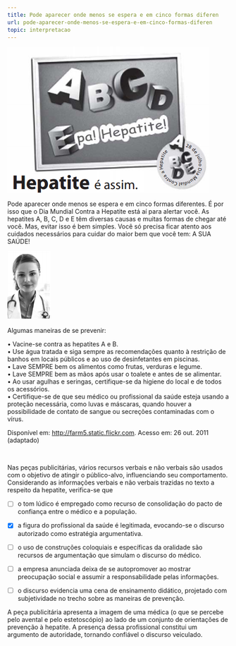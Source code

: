 ```yaml
---
title: Pode aparecer onde menos se espera e em cinco formas diferen
url: pode-aparecer-onde-menos-se-espera-e-em-cinco-formas-diferen
topic: interpretacao
---
```



![](2f5bab62-cec2-ad62-2d86-048021645ceb.png)

Pode aparecer onde menos se espera e em cinco formas diferentes. É por isso que o Dia Mundial Contra a Hepatite está aí para alertar você. As hepatites A, B, C, D e E têm diversas causas e muitas formas de chegar até você. Mas, evitar isso é bem simples. Você só precisa ficar atento aos cuidados necessários para cuidar do maior bem que você tem: A SUA SAÚDE!

![](02aa510b-b596-6379-18a1-2b9e095becb7.png)

Algumas maneiras de se prevenir:

• Vacine-se contra as hepatites A e B.\
• Use água tratada e siga sempre as recomendações quanto à restrição de banhos em locais públicos e ao uso de desinfetantes em piscinas.\
• Lave SEMPRE bem os alimentos como frutas, verduras e legume.\
• Lave SEMPRE bem as mãos após usar o toalete e antes de se alimentar.\
• Ao usar agulhas e seringas, certifique-se da higiene do local e de todos os acessórios.\
• Certifique-se de que seu médico ou profissional da saúde esteja usando a proteção necessária, como luvas e máscaras, quando houver a possibilidade de contato de sangue ou secreções contaminadas com o vírus.

Disponível em: http://farm5.static.flickr.com. Acesso em: 26 out. 2011 (adaptado)

 

Nas peças publicitárias, vários recursos verbais e não verbais são usados com o objetivo de atingir o público-alvo, influenciando seu comportamento. Considerando as informações verbais e não verbais trazidas no texto a respeito da hepatite, verifica-se que



- [ ] o tom lúdico é empregado como recurso de consolidação do pacto de confiança entre o médico e a população.
- [x] a figura do profissional da saúde é legitimada, evocando-se o discurso autorizado como estratégia argumentativa.
- [ ] o uso de construções coloquiais e específicas da oralidade são recursos de argumentação que simulam o discurso do médico.
- [ ] a empresa anunciada deixa de se autopromover ao mostrar preocupação social e assumir a responsabilidade pelas informações.
- [ ] o discurso evidencia uma cena de ensinamento didático, projetado com subjetividade no trecho sobre as maneiras de prevenção.


A peça publicitária apresenta a imagem de uma médica (o que se percebe pelo avental e pelo estetoscópio) ao lado de um conjunto de orientações de prevenção à hepatite. A presença dessa profissional constitui um argumento de autoridade, tornando confiável o discurso veiculado.
